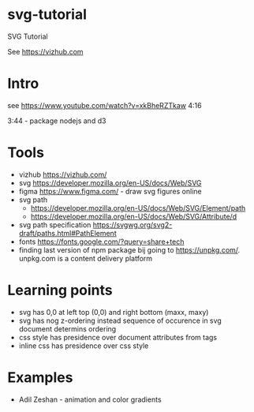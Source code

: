 # svg-tutorial
SVG Tutorial

See https://vizhub.com

# Intro
see https://www.youtube.com/watch?v=xkBheRZTkaw
4:16

3:44 - package nodejs and d3

# Tools
- vizhub https://vizhub.com/
- svg https://developer.mozilla.org/en-US/docs/Web/SVG
- figma https://www.figma.com/ - draw svg figures online
- svg path
    - https://developer.mozilla.org/en-US/docs/Web/SVG/Element/path
    - https://developer.mozilla.org/en-US/docs/Web/SVG/Attribute/d
- svg path specification https://svgwg.org/svg2-draft/paths.html#PathElement
- fonts https://fonts.google.com/?query=share+tech
- finding last version of npm package bij going to https://unpkg.com/<packagename>. unpkg.com is a content delivery platform

# Learning points
- svg has 0,0 at left top (0,0) and right bottom (maxx, maxy)
- svg has nog z-ordering instead sequence of occurence in svg document determins ordering
- css style has presidence over document attributes from tags
- inline css has presidence over css style

# Examples
- Adil Zeshan - animation and color gradients
